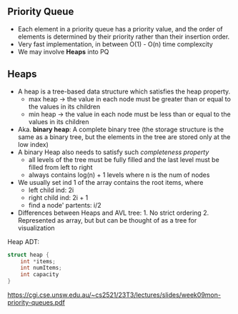 ## Priority Queue
- Each element in a priority queue has a priority value, and the order of elements is determined by their priority rather than their insertion order.
- Very fast implementation, in between O(1) - O(n) time complexcity 
- We may involve **Heaps** into PQ

## Heaps
- A heap is a tree-based data structure which satisfies the heap property.
    - max heap -> the value in each node must be greater than or equal to the values in its children
    - min heap -> the value in each node must be less than or equal to the values in its children
- Aka. **binary heap**: A complete binary tree (the storage structure is the same as a binary tree, 
    but the elements in the tree are stored only at the low index)
- A binary Heap also needs to satisfy such *completeness property*
    - all levels of the tree must be fully filled and the last level must be filled from left to right
    - always contains log(n) + 1 levels where n is the num of nodes
- We usually set ind 1 of the array contains the root items, where
    - left child ind: 2i
    - right child ind: 2i + 1
    - find a node' partents: i/2
- Differences between Heaps and AVL tree: 1. No strict ordering 2. Represented as array, but but can be thought of as a tree for visualization 

Heap ADT:
```c
struct heap {
    int *items;
    int numItems;
    int capacity
}
```

<https://cgi.cse.unsw.edu.au/~cs2521/23T3/lectures/slides/week09mon-priority-queues.pdf>
